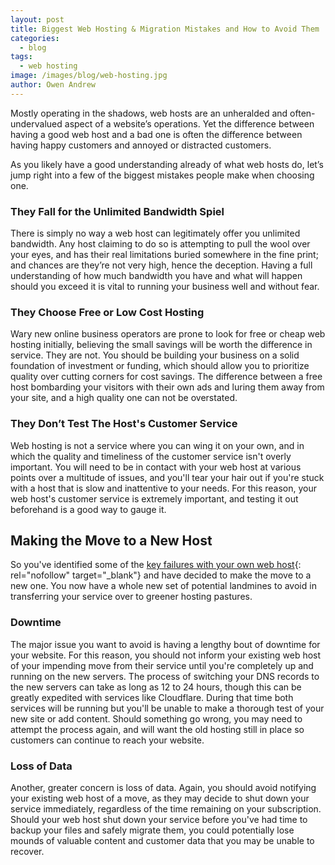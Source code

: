 ```yaml
---
layout: post
title: Biggest Web Hosting & Migration Mistakes and How to Avoid Them
categories:
  - blog
tags:
  - web hosting
image: /images/blog/web-hosting.jpg
author: Owen Andrew
---
```


Mostly operating in the shadows, web hosts are an unheralded and often-undervalued aspect of a website’s operations. Yet the difference between having a good web host and a bad one is often the difference between having happy customers and annoyed or distracted customers.

As you likely have a good understanding already of what web hosts do, let’s jump right into a few of the biggest mistakes people make when choosing one.

### They Fall for the Unlimited Bandwidth Spiel

There is simply no way a web host can legitimately offer you unlimited bandwidth. Any host claiming to do so is attempting to pull the wool over your eyes, and has their real limitations buried somewhere in the fine print; and chances are they’re not very high, hence the deception.
Having a full understanding of how much bandwidth you have and what will happen should you exceed it is vital to running your business well and without fear.

### They Choose Free or Low Cost Hosting

Wary new online business operators are prone to look for free or cheap web hosting initially, believing the small savings will be worth the difference in service. They are not. You should be building your business on a solid foundation of investment or funding, which should allow you to prioritize quality over cutting corners for cost savings. The difference between a free host bombarding your visitors with their own ads and luring them away from your site, and a high quality one can not be overstated.

### They Don’t Test The Host's Customer Service

Web hosting is not a service where you can wing it on your own, and in which the quality and timeliness of the customer service isn't overly important. You will need to be in contact with your web host at various points over a multitude of issues, and you'll tear your hair out if you're stuck with a host that is slow and inattentive to your needs. For this reason, your web host's customer service is extremely important, and testing it out beforehand is a good way to gauge it.

## Making the Move to a New Host

So you've identified some of the [key failures with your own web host](http://www.hostt.com/3-signs-its-time-to-switch-web-hosts/){: rel="nofollow" target="_blank"} and have decided to make the move to a new one. You now have a whole new set of potential landmines to avoid in transferring your service over to greener hosting pastures.

### Downtime

The major issue you want to avoid is having a lengthy bout of downtime for your website. For this reason, you should not inform your existing web host of your impending move from their service until you're completely up and running on the new servers.
The process of switching your DNS records to the new servers can take as long as 12 to 24 hours, though this can be greatly expedited with services like Cloudflare. During that time both services will be running but you'll be unable to make a thorough test of your new site or add content. Should something go wrong, you may need to attempt the process again, and will want the old hosting still in place so customers can continue to reach your website.

### Loss of Data

Another, greater concern is loss of data. Again, you should avoid notifying your existing web host of a move, as they may decide to shut down your service immediately, regardless of the time remaining on your subscription. Should your web host shut down your service before you've had time to backup your files and safely migrate them, you could potentially lose mounds of valuable content and customer data that you may be unable to recover.
